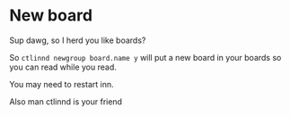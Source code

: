 # New board

Sup dawg, so I herd you like boards?

So `ctlinnd newgroup board.name y` will put a new board in your boards so you
can read while you read.

You may need to restart inn.

Also man ctlinnd is your friend

